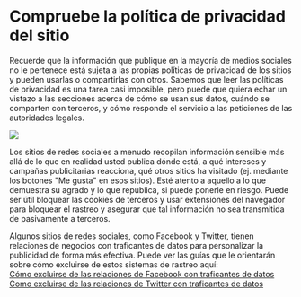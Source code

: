 [Title]: # (Compruebe la política de privacidad del sitio)
[Difficulty]: # (Principiante)
[Order]: # (0)

# Compruebe la política de privacidad del sitio

Recuerde que la información que publique en la mayoría de medios sociales no le pertenece está sujeta a las propias políticas de privacidad de los sitios y pueden usarlas o compartirlas con otros. Sabemos que leer las políticas de privacidad es una tarea casi imposible, pero puede que quiera echar un vistazo a las secciones acerca de cómo se usan sus datos, cuándo se comparten con terceros, y cómo responde el servicio a las peticiones de las autoridades legales.

![](socialb2.png)

Los sitios de redes sociales a menudo recopilan información sensible más allá de lo que en realidad usted publica dónde está, a qué intereses y campañas publicitarias reacciona, qué otros sitios ha visitado (ej. mediante los botones "Me gusta" en esos sitios). Esté atento a aquello a lo que demuestra su agrado y lo que republica, si puede ponerle en riesgo. Puede ser útil bloquear las cookies de terceros y usar extensiones del navegador para bloquear el rastreo y asegurar que tal información no sea transmitida de pasivamente a terceros.

Algunos sitios de redes sociales, como Facebook y Twitter, tienen relaciones de negocios con traficantes de datos para personalizar la publicidad de forma más efectiva. Puede ver las guías que le orientarán sobre cómo excluirse de estos sistemas de rastreo aquí:  
[Cómo excluirse de las relaciones de Facebook con traficantes de datos](https://www.eff.org/deeplinks/2013/02/howto-opt-out-databrokers-showing-your-targeted-advertisements-facebook)  
[Como excluirse de las relaciones de Twitter con traficantes de datos](https://www.eff.org/deeplinks/2013/07/how-opt-out-twitters-tailored-advertisements-and-more)